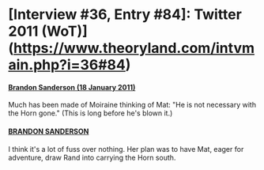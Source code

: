 # [Interview #36, Entry #84]: Twitter 2011 (WoT)](https://www.theoryland.com/intvmain.php?i=36#84)

#### [Brandon Sanderson (18 January 2011)](http://twitter.com/BrandonSandrson/status/27443828902338560)

Much has been made of Moiraine thinking of Mat: "He is not necessary with the Horn gone." (This is long before he's blown it.)

#### [BRANDON SANDERSON](http://twitter.com/BrandonSandrson/status/27444049610809344)

I think it's a lot of fuss over nothing. Her plan was to have Mat, eager for adventure, draw Rand into carrying the Horn south.

